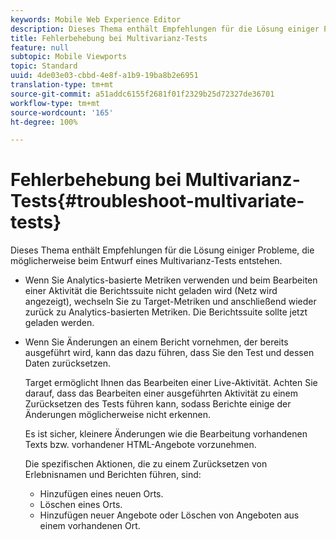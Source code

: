 ```yaml
---
keywords: Mobile Web Experience Editor
description: Dieses Thema enthält Empfehlungen für die Lösung einiger Probleme, die möglicherweise beim Entwurf eines Multivarianz-Tests entstehen.
title: Fehlerbehebung bei Multivarianz-Tests
feature: null
subtopic: Mobile Viewports
topic: Standard
uuid: 4de03e03-cbbd-4e8f-a1b9-19ba8b2e6951
translation-type: tm+mt
source-git-commit: a51addc6155f2681f01f2329b25d72327de36701
workflow-type: tm+mt
source-wordcount: '165'
ht-degree: 100%

---
```



# Fehlerbehebung bei Multivarianz-Tests{#troubleshoot-multivariate-tests}

Dieses Thema enthält Empfehlungen für die Lösung einiger Probleme, die möglicherweise beim Entwurf eines Multivarianz-Tests entstehen.

* Wenn Sie Analytics-basierte Metriken verwenden und beim Bearbeiten einer Aktivität die Berichtssuite nicht geladen wird (Netz wird angezeigt), wechseln Sie zu Target-Metriken und anschließend wieder zurück zu Analytics-basierten Metriken. Die Berichtssuite sollte jetzt geladen werden.
* Wenn Sie Änderungen an einem Bericht vornehmen, der bereits ausgeführt wird, kann das dazu führen, dass Sie den Test und dessen Daten zurücksetzen.

   Target ermöglicht Ihnen das Bearbeiten einer Live-Aktivität. Achten Sie darauf, dass das Bearbeiten einer ausgeführten Aktivität zu einem Zurücksetzen des Tests führen kann, sodass Berichte einige der Änderungen möglicherweise nicht erkennen.

   Es ist sicher, kleinere Änderungen wie die Bearbeitung vorhandenen Texts bzw. vorhandener HTML-Angebote vorzunehmen.

   Die spezifischen Aktionen, die zu einem Zurücksetzen von Erlebnisnamen und Berichten führen, sind:

   * Hinzufügen eines neuen Orts.
   * Löschen eines Orts.
   * Hinzufügen neuer Angebote oder Löschen von Angeboten aus einem vorhandenen Ort.

